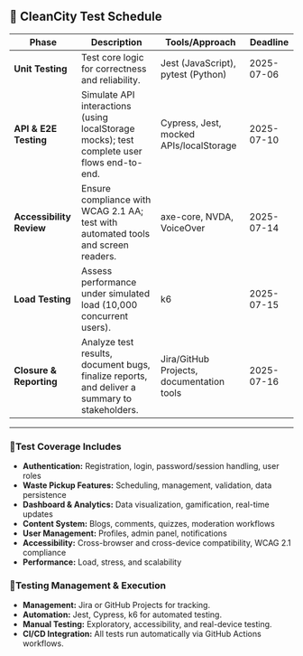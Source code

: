 
## 🫧 CleanCity Test Schedule

| **Phase**               | **Description**                                                                                  | **Tools/Approach**                           | **Deadline**  |
|------------------------ |----------------------------------------------------------------------------------------------- |----------------------------------------------|--------------|
| **Unit Testing**        | Test core logic for correctness and reliability.                                                | Jest (JavaScript), pytest (Python)           | 2025-07-06   |
| **API & E2E Testing**   | Simulate API interactions (using localStorage mocks); test complete user flows end-to-end.      | Cypress, Jest, mocked APIs/localStorage      | 2025-07-10   |
| **Accessibility Review**| Ensure compliance with WCAG 2.1 AA; test with automated tools and screen readers.               | axe-core, NVDA, VoiceOver                    | 2025-07-14   |
| **Load Testing**        | Assess performance under simulated load (10,000 concurrent users).                              | k6                                           | 2025-07-15   |
| **Closure & Reporting** | Analyze test results, document bugs, finalize reports, and deliver a summary to stakeholders.   | Jira/GitHub Projects, documentation tools     | 2025-07-16   |

---

### 🧪Test Coverage Includes
- **Authentication:** Registration, login, password/session handling, user roles
- **Waste Pickup Features:** Scheduling, management, validation, data persistence
- **Dashboard & Analytics:** Data visualization, gamification, real-time updates
- **Content System:** Blogs, comments, quizzes, moderation workflows
- **User Management:** Profiles, admin panel, notifications
- **Accessibility:** Cross-browser and cross-device compatibility, WCAG 2.1 compliance
- **Performance:** Load, stress, and scalability

### 🧪Testing Management & Execution
- **Management:** Jira or GitHub Projects for tracking.
- **Automation:** Jest, Cypress, k6 for automated testing.
- **Manual Testing:** Exploratory, accessibility, and real-device testing.
- **CI/CD Integration:** All tests run automatically via GitHub Actions workflows.



